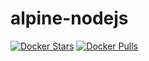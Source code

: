# alpine-nodejs

[![Docker Stars](https://img.shields.io/docker/stars/inikolaev/alpine-nodejs.svg)][hub]
[![Docker Pulls](https://img.shields.io/docker/pulls/inikolaev/alpine-nodejs.svg)][hub]

[hub]: https://hub.docker.com/r/inikolaev/alpine-nodejs/

